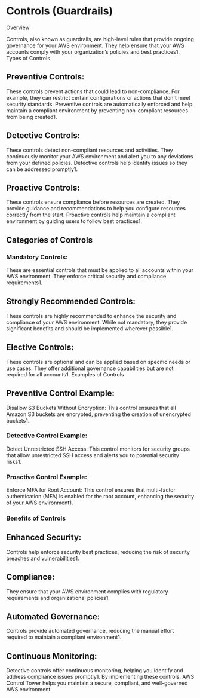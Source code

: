 #  Controls (Guardrails)
Overview

Controls, also known as guardrails, are high-level rules that provide ongoing governance for your AWS environment. They help ensure that your AWS accounts comply with your organization’s policies and best practices1.
Types of Controls

##  Preventive Controls:

These controls prevent actions that could lead to non-compliance. For example, they can restrict certain configurations or actions that don't meet security standards. Preventive controls are automatically enforced and help maintain a compliant environment by preventing non-compliant resources from being created1.
##  Detective Controls:

These controls detect non-compliant resources and activities. They continuously monitor your AWS environment and alert you to any deviations from your defined policies. Detective controls help identify issues so they can be addressed promptly1.
##  Proactive Controls:

These controls ensure compliance before resources are created. They provide guidance and recommendations to help you configure resources correctly from the start. Proactive controls help maintain a compliant environment by guiding users to follow best practices1.
##  Categories of Controls

###  Mandatory Controls:

These are essential controls that must be applied to all accounts within your AWS environment. They enforce critical security and compliance requirements1.
## Strongly Recommended Controls:

These controls are highly recommended to enhance the security and compliance of your AWS environment. While not mandatory, they provide significant benefits and should be implemented wherever possible1.
## Elective Controls:

These controls are optional and can be applied based on specific needs or use cases. They offer additional governance capabilities but are not required for all accounts1.
Examples of Controls

## Preventive Control Example:

Disallow S3 Buckets Without Encryption: This control ensures that all Amazon S3 buckets are encrypted, preventing the creation of unencrypted buckets1.
### Detective Control Example:

Detect Unrestricted SSH Access: This control monitors for security groups that allow unrestricted SSH access and alerts you to potential security risks1.
### Proactive Control Example:

Enforce MFA for Root Account: This control ensures that multi-factor authentication (MFA) is enabled for the root account, enhancing the security of your AWS environment1.
### Benefits of Controls

## Enhanced Security:

Controls help enforce security best practices, reducing the risk of security breaches and vulnerabilities1.
## Compliance:

They ensure that your AWS environment complies with regulatory requirements and organizational policies1.
## Automated Governance:

Controls provide automated governance, reducing the manual effort required to maintain a compliant environment1.
## Continuous Monitoring:

Detective controls offer continuous monitoring, helping you identify and address compliance issues promptly1.
By implementing these controls, AWS Control Tower helps you maintain a secure, compliant, and well-governed AWS environment.
